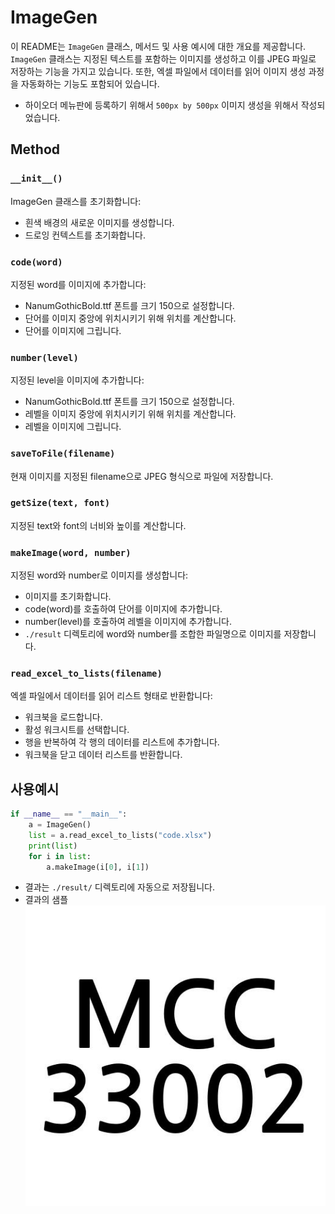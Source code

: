 # ImageGen 

이 README는 `ImageGen` 클래스, 메서드 및 사용 예시에 대한 개요를 제공합니다. `ImageGen` 클래스는 지정된 텍스트를 포함하는 이미지를 생성하고 이를 JPEG 파일로 저장하는 기능을 가지고 있습니다. 또한, 엑셀 파일에서 데이터를 읽어 이미지 생성 과정을 자동화하는 기능도 포함되어 있습니다.

- 하이오더 메뉴판에 등록하기 위해서 `500px by 500px` 이미지 생성을 위해서 작성되었습니다. 

## Method

### `__init__()`

ImageGen 클래스를 초기화합니다:

- 흰색 배경의 새로운 이미지를 생성합니다.
- 드로잉 컨텍스트를 초기화합니다.

### `code(word)`

지정된 word를 이미지에 추가합니다:

- NanumGothicBold.ttf 폰트를 크기 150으로 설정합니다.
- 단어를 이미지 중앙에 위치시키기 위해 위치를 계산합니다.
- 단어를 이미지에 그립니다.

### `number(level)`

지정된 level을 이미지에 추가합니다:

- NanumGothicBold.ttf 폰트를 크기 150으로 설정합니다.
- 레벨을 이미지 중앙에 위치시키기 위해 위치를 계산합니다.
- 레벨을 이미지에 그립니다.

### `saveToFile(filename)`

현재 이미지를 지정된 filename으로 JPEG 형식으로 파일에 저장합니다.

### `getSize(text, font)`

지정된 text와 font의 너비와 높이를 계산합니다.

### `makeImage(word, number)`

지정된 word와 number로 이미지를 생성합니다:

- 이미지를 초기화합니다.
- code(word)를 호출하여 단어를 이미지에 추가합니다.
- number(level)를 호출하여 레벨을 이미지에 추가합니다.
- `./result` 디렉토리에 word와 number를 조합한 파일명으로 이미지를 저장합니다.

### `read_excel_to_lists(filename)`

엑셀 파일에서 데이터를 읽어 리스트 형태로 반환합니다:

- 워크북을 로드합니다.
- 활성 워크시트를 선택합니다.
- 행을 반복하여 각 행의 데이터를 리스트에 추가합니다.
- 워크북을 닫고 데이터 리스트를 반환합니다.

## 사용예시

```python
if __name__ == "__main__":
    a = ImageGen()
    list = a.read_excel_to_lists("code.xlsx")
    print(list)
    for i in list:
        a.makeImage(i[0], i[1])
```

- 결과는 `./result/` 디렉토리에 자동으로 저장됩니다.
- 결과의 샘플
  ![alt text](./result/MCC33002.jpg)